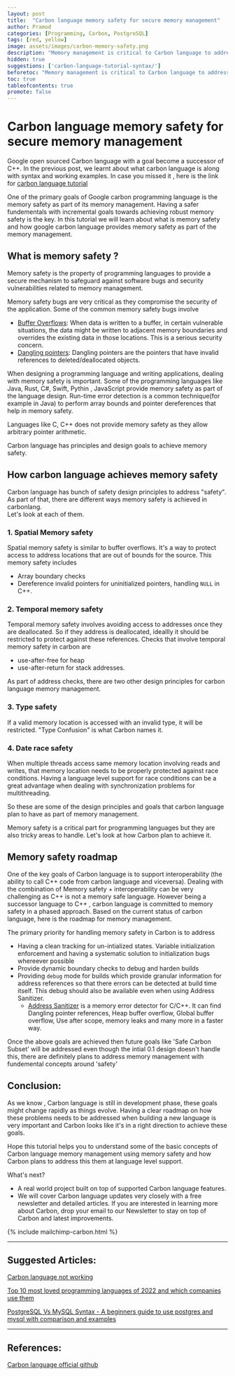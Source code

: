 ```yaml
---
layout: post
title:  "Carbon language memory safety for secure memory management"
author: Pramod
categories: [Programming, Carbon, PostgreSQL]
tags: [red, yellow]
image: assets/images/carbon-memory-safety.png
description: "Memory management is critical to Carbon language to address memory safety issues from C++. Carbon language looks like it has great roadmap to achieve this"
hidden: true
suggestions: ['carbon-language-tutorial-syntax/']
beforetoc: "Memory management is critical to Carbon language to address memory safety issues from C++"
toc: true
tableofcontents: true
promote: false
---
```


# Carbon language memory safety for secure memory management 

Google open sourced Carbon language with a goal become a successor of C++. In the previous post, we learnt about what carbon language is along with syntax and working examples. In case you 
missed it , here is the link for [carbon language tutorial](/2022-07-25-carbon-language-tutorial-syntax)

One of the primary goals of Google carbon programming language is the memory safety as part of its memory management. 
Having a safer fundementals with incremental goals towards achieving robust memory safety is the key. 
In this tutorial we will learn about what is memory safety and how google carbon language provides memory safety as part of the memory management.

## What is memory safety ?
Memory safety is the property of programming languages to provide a secure mechanism to safeguard against software bugs 
and security vulnerabilities related to memory management. 

Memory safety bugs are very critical as they compromise the security of the application. 
Some of the common memory safety bugs involve 
* [Buffer Overflows](https://en.wikipedia.org/wiki/Buffer_overflow): When data is written to a buffer, in certain vulnerable situations, 
the data might be written to adjacent memory boundaries and overrides the existing data in those locations. This is a serious security concern. 
* [Dangling pointers](https://en.wikipedia.org/wiki/Dangling_pointer): Dangling pointers are the pointers that have invalid references to deleted/deallocated objects. 

When designing a programming language and writing applications, dealing with memory safety is important. Some of the programming languages like  
Java, Rust, C#, Swift, Pythin , JavaScript provide memory safety as part of the language design. 
Run-time error detection is a common technique(for example in Java) to perform array bounds and pointer dereferences that help in memory safety. 

Languages like C, C++ does not provide memory safety as they allow arbitrary pointer arithmetic. 

Carbon language has principles and design goals to achieve memory safety. 

## How carbon language achieves memory safety 
Carbon language has bunch of safety design principles to address "safety". As part of that, there are different ways memory safety is achieved in carbonlang.  
Let's look at each of them. 

### 1. Spatial Memory safety
Spatial memory safety is similar to buffer overflows. It's a way to protect access to address locations that are out of bounds for the source. 
This memory safety includes 
- Array boundary checks 
- Dereference invalid pointers for uninitialized pointers, handling `NULL` in C++.   

### 2. Temporal memory safety
Temporal memory safety involves avoiding access to addresses once they are deallocated. So if they address is deallocated, ideallly it should be restricted to protect against these references. 
Checks that involve temporal memory safety in carbon are 
- use-after-free for heap 
- use-after-return for stack addresses. 

As part of address checks,  there are two other design principles for carbon language memory management. 
### 3. Type safety
If a valid memory location is accessed with an invalid type, it will be restricted. "Type Confusion" is what Carbon names it.

### 4. Date race safety
When multiple threads access same memory location involving reads and writes, that memory location needs to be properly protected against race conditions. 
Having a language level support for race conditions can be a great advantage when dealing with synchronization problems for multithreading.  

So these are some of the design principles and goals that carbon language plan to have as part of memory management. 

Memory safety is a critical part for programming languages but they are also tricky areas to handle. Let's look at how Carbon plan to achieve it.

## Memory safety roadmap
One of the key goals of Carbon language is to support interoperability (the ability to call C++ code from carbon language and viceversa). Dealing with the combination of Memory safety + interoperability 
can be very challenging as C++ is not a memory safe language. However being a successor language to C++ , carbon language is committed to memory safety in a phased approach. 
Based on the current status of carbon language, here is the roadmap for memory management. 

The primary priority for handling memory safety in Carbon is to address 
- Having a clean tracking for un-intialized states. Variable initialization enforcement and having a systematic solution to initialization bugs whereever possible 
- Provide dynamic boundary checks to debug and harden builds 
- Providing `debug` mode for builds which provide granular information for address references so that there errors can be detected at build time itself. This debug should 
also be available even when using Address Sanitizer. 
  - [Address Sanitizer](https://github.com/google/sanitizers/wiki/AddressSanitizer) is a memory error detector for C/C++. It 
  can find Dangling pointer references, Heap buffer overflow, Global buffer overflow, Use after scope, memory leaks and many more in a faster way.

Once the above goals are achieved then future goals like 'Safe Carbon Subset' will be addressed even though the intial 0.1 design doesn't handle this, there are definitely 
plans to address memory management with fundemental concepts around 'safety'
  

## Conclusion:

As we know , Carbon language is still in development phase, these goals might change rapidly as things evolve. Having a clear roadmap on how these problems needs to be addressed 
when building a new language is very important and Carbon looks like it's in a right direction to achieve these goals. 

Hope this tutorial helps you to understand some of the basic concepts of Carbon language memory management using memory safety and how Carbon plans to address this them at language level support. 

What's next?

- A real world project built on top of supported Carbon language features.
- We will cover Carbon language updates very closely with a free newsletter and detailed articles. If you are interested in learning more about Carbon, drop your email to our Newsletter to stay on top of Carbon and latest improvements.

{% include mailchimp-carbon.html %}

--- 
## Suggested Articles:
[Carbon language not working](https://tipseason.com/carbon-language-execvp-error/)

[Top 10 most loved programming languages of 2022 and which companies use them](https://tipseason.com/top-10-most-loved-programming-languages-2022/)

[PostgreSQL Vs MySQL Syntax - A beginners guide to use postgres and mysql with comparison and examples](https://tipseason.com/postgres-vs-mysql-syntax-comparision/)

--- 
## References:
[Carbon language official github](https://github.com/carbon-language/carbon-lang/)










